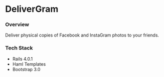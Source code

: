 # DeliverGram

### Overview

Deliver physical copies of Facebook and InstaGram photos to your friends.

### Tech Stack

* Rails 4.0.1
* Haml Templates
* Bootstrap 3.0
